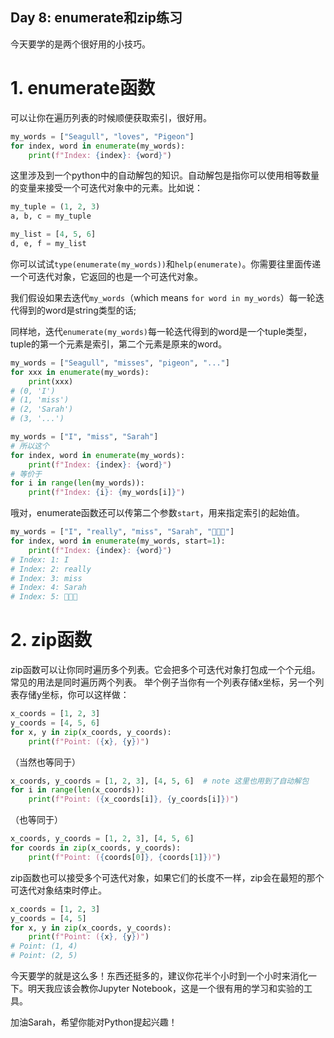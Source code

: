 ## Day 8: enumerate和zip练习

今天要学的是两个很好用的小技巧。

# 1. enumerate函数
可以让你在遍历列表的时候顺便获取索引，很好用。

```python
my_words = ["Seagull", "loves", "Pigeon"]
for index, word in enumerate(my_words):
	print(f"Index: {index}: {word}")
```

这里涉及到一个python中的自动解包的知识。自动解包是指你可以使用相等数量的变量来接受一个可迭代对象中的元素。比如说：

```python
my_tuple = (1, 2, 3)
a, b, c = my_tuple

my_list = [4, 5, 6]
d, e, f = my_list
```

你可以试试`type(enumerate(my_words))`和`help(enumerate)`。你需要往里面传递一个可迭代对象，它返回的也是一个可迭代对象。

我们假设如果去迭代`my_words`（which means `for word in my_words`）每一轮迭代得到的word是string类型的话;

同样地，迭代`enumerate(my_words)`每一轮迭代得到的word是一个tuple类型，tuple的第一个元素是索引，第二个元素是原来的word。

```Python
my_words = ["Seagull", "misses", "pigeon", "..."]
for xxx in enumerate(my_words):
    print(xxx)
# (0, 'I')
# (1, 'miss')
# (2, 'Sarah')
# (3, '...')
```

```python
my_words = ["I", "miss", "Sarah"]
# 所以这个
for index, word in enumerate(my_words):
    print(f"Index: {index}: {word}")
# 等价于
for i in range(len(my_words)):
    print(f"Index: {i}: {my_words[i]}")
```

哦对，enumerate函数还可以传第二个参数`start`，用来指定索引的起始值。

```python
my_words = ["I", "really", "miss", "Sarah", "🥺🥺🥺"]
for index, word in enumerate(my_words, start=1):
    print(f"Index: {index}: {word}")
# Index: 1: I
# Index: 2: really
# Index: 3: miss
# Index: 4: Sarah
# Index: 5: 🥺🥺🥺
```

# 2. zip函数

zip函数可以让你同时遍历多个列表。它会把多个可迭代对象打包成一个个元组。常见的用法是同时遍历两个列表。
举个例子当你有一个列表存储x坐标，另一个列表存储y坐标，你可以这样做：

```python
x_coords = [1, 2, 3]
y_coords = [4, 5, 6]
for x, y in zip(x_coords, y_coords):
    print(f"Point: ({x}, {y})")
```

（当然也等同于）
```python
x_coords, y_coords = [1, 2, 3], [4, 5, 6]  # note 这里也用到了自动解包
for i in range(len(x_coords)):
    print(f"Point: ({x_coords[i]}, {y_coords[i]})")
```

（也等同于）
```python
x_coords, y_coords = [1, 2, 3], [4, 5, 6]
for coords in zip(x_coords, y_coords):
    print(f"Point: ({coords[0]}, {coords[1]})")
```

zip函数也可以接受多个可迭代对象，如果它们的长度不一样，zip会在最短的那个可迭代对象结束时停止。

```python
x_coords = [1, 2, 3]
y_coords = [4, 5]
for x, y in zip(x_coords, y_coords):
    print(f"Point: ({x}, {y})")
# Point: (1, 4)
# Point: (2, 5)
```

今天要学的就是这么多！东西还挺多的，建议你花半个小时到一个小时来消化一下。明天我应该会教你Jupyter Notebook，这是一个很有用的学习和实验的工具。

加油Sarah，希望你能对Python提起兴趣！
